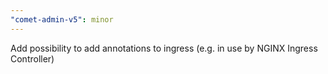 ```yaml
---
"comet-admin-v5": minor
---
```


Add possibility to add annotations to ingress (e.g. in use by NGINX Ingress Controller)